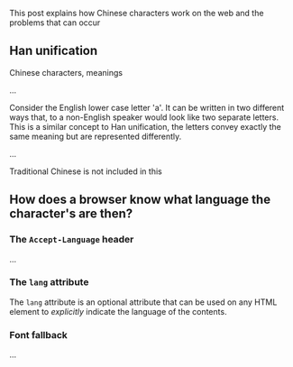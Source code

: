 This post explains how Chinese characters work on the web and the problems that can occur

## Han unification

Chinese characters, meanings

...

Consider the English lower case letter 'a'. It can be written in two different ways that, to a non-English speaker would look like two separate letters. This is a similar concept to Han unification, the letters convey exactly the same meaning but are represented differently.

...

Traditional Chinese is not included in this

## How does a browser know what language the character's are then?

### The `Accept-Language` header

...

### The `lang` attribute

The `lang` attribute is an optional attribute that can be used on any HTML element to *explicitly* indicate the language of the contents.

### Font fallback

...